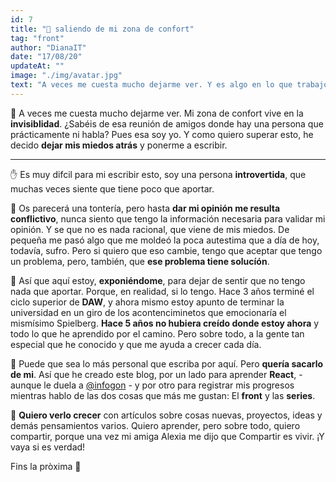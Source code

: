 ```yaml
---
id: 7
title: "🙆 saliendo de mi zona de confort"
tag: "front"
author: "DianaIT"
date: "17/08/20"
updateAt: ""
image: "./img/avatar.jpg"
text: "A veces me cuesta mucho dejarme ver. Y es algo en lo que trabajo cada día. Este es mi viaje."
---
```


📖 A veces me cuesta mucho dejarme ver. Mi zona de confort vive en la **invisiblidad**.
¿Sabéis de esa reunión de amigos donde hay una persona que prácticamente ni habla?
Pues esa soy yo. Y como quiero superar esto, he decido **dejar mis miedos atrás** y ponerme a escribir.

---

✋ Es muy difcil para mi escribir esto, soy una persona **introvertida**, que muchas veces siente que tiene poco que aportar.

🎯 Os parecerá una tontería, pero hasta **dar mi opinión me resulta conflictivo**, nunca siento que tengo la información necesaria para validar mi opinión. Y se que no es nada racional, que viene de mis miedos. De pequeña me pasó algo que me moldeó la poca autestima que a día de hoy, todavía, sufro. Pero si quiero que eso cambie, tengo que aceptar que tengo un problema, pero, también, que **ese problema tiene solucíón**.

🐣 Así que aquí estoy, **exponiéndome**, para dejar de sentir que no tengo nada que aportar. Porque, en realidad, si lo tengo. Hace 3 años terminé el ciclo superior de **DAW**, y ahora mismo estoy apunto de terminar la universidad en un giro de los acontenciminetos que emocionaría el mismísimo Spielberg. **Hace 5 años no hubiera creído donde estoy ahora** y todo lo que he aprendido por el camino. Pero sobre todo, a la gente tan especial que he conocido y que me ayuda a crecer cada día.

🙂 Puede que sea lo más personal que escriba por aquí. Pero **quería sacarlo de mi**. Así que he creado este blog, por un lado para aprender **React**, - aunque le duela a [@infogon](https://twitter.com/infogon) - y por otro para registrar mis progresos mientras hablo de las dos cosas que más me gustan: El **front** y las **series**.

💒 **Quiero verlo crecer** con artículos sobre cosas nuevas, proyectos, ideas y demás pensamientos varios. Quiero aprender, pero sobre todo, quiero compartir, porque una vez mi amiga Alexia me dijo que Compartir es vivir. ¡Y vaya si es verdad!

Fins la pròxima 👋
